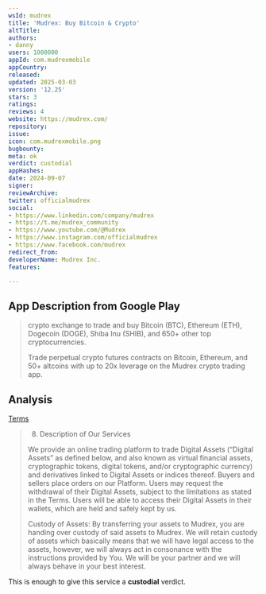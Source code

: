 ```yaml
---
wsId: mudrex
title: 'Mudrex: Buy Bitcoin & Crypto'
altTitle: 
authors:
- danny
users: 1000000
appId: com.mudrexmobile
appCountry: 
released: 
updated: 2025-03-03
version: '12.25'
stars: 3
ratings: 
reviews: 4
website: https://mudrex.com/
repository: 
issue: 
icon: com.mudrexmobile.png
bugbounty: 
meta: ok
verdict: custodial
appHashes: 
date: 2024-09-07
signer: 
reviewArchive: 
twitter: officialmudrex
social:
- https://www.linkedin.com/company/mudrex
- https://t.me/mudrex_community
- https://www.youtube.com/@Mudrex
- https://www.instagram.com/officialmudrex
- https://www.facebook.com/mudrex
redirect_from: 
developerName: Mudrex Inc.
features: 

---
```


## App Description from Google Play

> crypto exchange to trade and buy Bitcoin (BTC), Ethereum (ETH), Dogecoin (DOGE), Shiba Inu (SHIB), and 650+ other top cryptocurrencies.
>
> Trade perpetual crypto futures contracts on Bitcoin, Ethereum, and 50+ altcoins with up to 20x leverage on the Mudrex crypto trading app.

## Analysis 

[Terms](https://mudrex.com/terms)

> 8. Description of Our Services
>
> We provide an online trading platform to trade Digital Assets (“Digital Assets” as defined below, and also known as virtual financial assets, cryptographic tokens, digital tokens, and/or cryptographic currency) and derivatives linked to Digital Assets or indices thereof. Buyers and sellers place orders on our Platform. Users may request the withdrawal of their Digital Assets, subject to the limitations as stated in the Terms. Users will be able to access their Digital Assets in their wallets, which are held and safely kept by us.
>
> Custody of Assets: By transferring your assets to Mudrex, you are handing over custody of said assets to Mudrex.  We will retain custody of assets which basically means that we will have legal access to the assets, however, we will always act in consonance with the instructions provided by You. We will be your partner and we will always behave in your best interest.

This is enough to give this service a **custodial** verdict.
